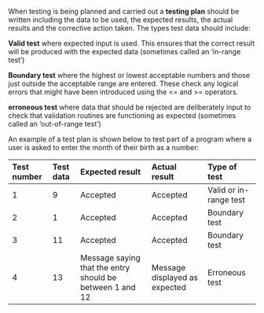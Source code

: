 When testing is being planned and carried out a **testing plan** should be written including the data to be used, the expected results, the actual results and the corrective action taken.
The types test data should include:

**Valid test** where expected input is used. This ensures that the correct result will be produced with the expected data (sometimes called an ‘in-range test’)

**Boundary test** where the highest or lowest acceptable numbers and those just outside the acceptable range are entered. These check any logical errors that might have been introduced using the <= and >= operators.

**erroneous test** where data that should be rejected are deliberately input to check that validation routines are functioning as expected (sometimes called an ‘out-of-range test’)

An example of a test plan is shown below to test part of a program where a user is asked to enter the month of their birth as a number:

|Test number  | Test data| Expected result| Actual result| Type of test|
| :------ | :----------- |:----------- |:----------- |:----------- |
| 1 | 9 |Accepted |Accepted |Valid or in-range test |
| 2 | 1 |Accepted |Accepted |Boundary test |
| 3 | 11 |Accepted |Accepted |Boundary test |
| 4 | 13 |Message saying that the entry should be between 1 and 12 |Message displayed as expected |Erroneous test|
